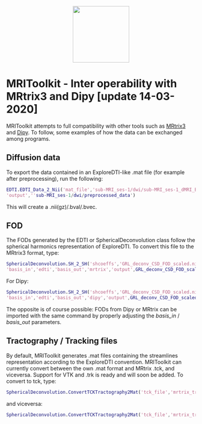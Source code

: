 <p align="center">
<a href="https://github.com/delucaal/MRIToolkit"> 
<img src="../../../img/MRIToolkitLogo.png" height="150"/> 
 </a> 
 </p>

# MRIToolkit - Inter operability with MRtrix3 and Dipy [update 14-03-2020] 
MRIToolkit attempts to full compatibility with other tools such as [MRtrix3](www.mrtrix.org) and [Dipy](www.dipy.org). To follow, some examples of how the data can be exchanged among programs.

## Diffusion data
To export the data contained in an ExploreDTI-like .mat file (for example after preprocessing), run the following:
```matlab
EDTI.EDTI_Data_2_Nii('mat_file','sub-MRI_ses-1/dwi/sub-MRI_ses-1_dMRI_B2500_S15_MB2_v2_1_FP_denoised_MD_C_trafo.mat',...
'output',''sub-MRI_ses-1/dwi/preprocessed_data')
```
This will create a .nii(gz)/.bval/.bvec. 

## FOD
The FODs generated by the EDTI or SphericalDeconvolution class follow the spherical harmonics representation of ExploreDTI. 
To convert this file to the MRtrix3 format, type:
```matlab
SphericalDeconvolution.SH_2_SH('shcoeffs','GRL_deconv_CSD_FOD_scaled.nii',...
'basis_in','edti','basis_out','mrtrix','output',GRL_deconv_CSD_FOD_scaled_mrtrix.nii');
```
For Dipy:
```matlab
SphericalDeconvolution.SH_2_SH('shcoeffs','GRL_deconv_CSD_FOD_scaled.nii',...
'basis_in','edti','basis_out','dipy','output',GRL_deconv_CSD_FOD_scaled_mrtrix.nii');
```
The opposite is of course possible: FODs from Dipy or MRtrix can be imported with the same command by properly adjusting the *basis_in* / *basis_out* parameters.

## Tractography / Tracking files
By default, MRIToolkit generates .mat files containing the streamlines representation according to the ExploreDTI convention. MRIToolkit can currently convert between the own .mat format and MRtrix .tck, and viceversa. Support for VTK and .trk is ready and will soon be added.
To convert to tck, type:
```matlab
SphericalDeconvolution.ConvertTCKTractography2Mat('tck_file','mrtrix_tracking.tck','output','mrtrix_tracking.mat','nii_file','sub-MRI_ses-1_dMRI_B2500_S15_MB2_v2_1_FP_denoised_MD_C_trafo_FA.nii')
```
and viceversa:
```matlab
SphericalDeconvolution.ConvertTCKTractography2Mat('tck_file','mrtrix_tracking.tck','output','mrtrix_tracking.mat','nii_file','sub-MRI_ses-1_dMRI_B2500_S15_MB2_v2_1_FP_denoised_MD_C_trafo_FA.nii')
```

